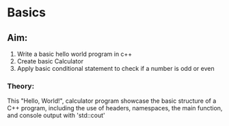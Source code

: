 # Basics
 ## Aim:
1. Write a basic hello world program in c++
2. Create basic Calculator
3. Apply basic conditional statement to check if a number is odd or even

### Theory:
This "Hello, World!", calculator program showcase the basic structure of a C++ program, including the use of headers, namespaces, the main function, and console output with 'std::cout' 
